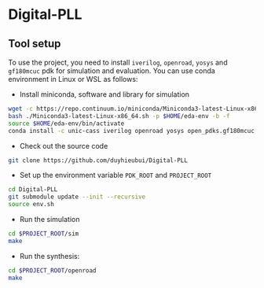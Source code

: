 # Digital-PLL

## Tool setup
To use the project, you need to install `iverilog`, `openroad`,
`yosys` and `gf180mcuc` pdk for simulation and evaluation. You can use
conda environment in Linux or WSL as follows:

- Install miniconda, software and library for simulation

``` bash
wget -c https://repo.continuum.io/miniconda/Miniconda3-latest-Linux-x86_64.sh
bash ./Miniconda3-latest-Linux-x86_64.sh -p $HOME/eda-env -b -f
source $HOME/eda-env/bin/activate
conda install -c unic-cass iverilog openroad yosys open_pdks.gf180mcuc
```

- Check out the source code

``` bash
git clone https://github.com/duyhieubui/Digital-PLL
```

- Set up the environment variable `PDK_ROOT` and `PROJECT_ROOT`

``` bash
cd Digital-PLL
git submodule update --init --recursive
source env.sh

```

- Run the simulation

``` bash
cd $PROJECT_ROOT/sim
make
```

- Run the synthesis:
``` bash
cd $PROJECT_ROOT/openroad
make
```

